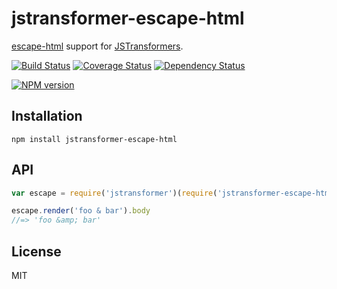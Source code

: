 # jstransformer-escape-html

[escape-html](http://npm.im/escape-html) support for [JSTransformers](http://github.com/jstransformers).

[![Build Status](https://img.shields.io/travis/jstransformers/jstransformer-escape-html/master.svg)](https://travis-ci.org/jstransformers/jstransformer-escape-html)
[![Coverage Status](https://img.shields.io/codecov/c/github/jstransformers/jstransformer-escape-html/master.svg)](https://codecov.io/gh/jstransformers/jstransformer-escape-html)
[![Dependency Status](https://img.shields.io/david/jstransformers/jstransformer-escape-html/master.svg)](http://david-dm.org/jstransformers/jstransformer-escape-html)

[![NPM version](https://img.shields.io/npm/v/jstransformer-escape-html.svg)](https://www.npmjs.org/package/jstransformer-escape-html)

## Installation

    npm install jstransformer-escape-html

## API

```js
var escape = require('jstransformer')(require('jstransformer-escape-html'))

escape.render('foo & bar').body
//=> 'foo &amp; bar'
```

## License

MIT
